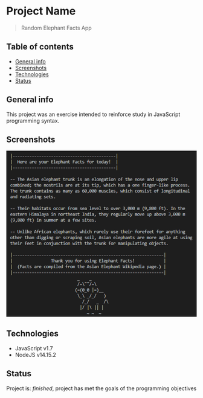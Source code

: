 # Project Name
> Random Elephant Facts App

## Table of contents
* [General info](#general-info)
* [Screenshots](#screenshots)
* [Technologies](#technologies)
* [Status](#status)

## General info
This project was an exercise intended to reinforce study in JavaScript programming syntax.  


## Screenshots
![Example screenshot](./img/screenshot.png)

## Technologies
* JavaScript v1.7
* NodeJS v14.15.2

## Status
Project is: _finished_, project has met the goals of the programming objectives
